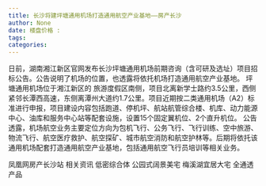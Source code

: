 ```yaml
---
title: 长沙将建坪塘通用机场打造通用航空产业基地——房产长沙
author: None
date: 楼盘价格 : 
tags: 
categories: 
---
```

                        
<!-- more -->
日前，湖南湘江新区官网发布长沙坪塘通用机场前期咨询（含可研及选址）项目招标公告。公告说明了机场的位置，也透露将依托机场打造通用航空产业基地。
坪塘通用机场位于湘江新区的
旅游度假区南侧，项目北离新学士路约3.5公里，西侧紧邻长潭西高速，东侧离潭州大道约1.7公里。项目近期按二类通用机场（A2）标准进行申报，项目建设内容包括跑道、停机坪、航站航管综合楼、机库、动力能源中心、油库和服务中心站等配套设施，设置15个固定翼机位、2个直升机位。
公告透露，机场航空业务主要定位方向为包机飞行、公务飞行、飞行训练、空中旅游、物流飞行、航空医疗救护、航空探矿、城市航空消防和航空护林等。后期将依托该通用机场配套打造通用航空产业基地，包括通用航空飞行员培训等相关业务。　
                        
                        
                        
                        
                                        
                    
                    
                
                    
                    
                    
                
                    
                
凤凰网房产长沙站
相关资讯
低密综合体
公园式阔景美宅
梅溪湖宜居大宅
全通透产品
	                        
	                    
	                        
	                    
